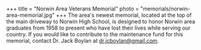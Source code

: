 +++
title = "Norwin Area Veterans Memorial"
photo = "memorials/norwin-area-memorial.jpg"
+++
The area's newest memorial, located at the top of the main driveway to Norwin High School, is designed to honor Norwin area graduates from 1958 to present who have lost their lives while serving our country.  If you would like to contribute to the maintenance fund for this memorial, contact Dr. Jack Boylan at dr.jcboylan@gmail.com.
